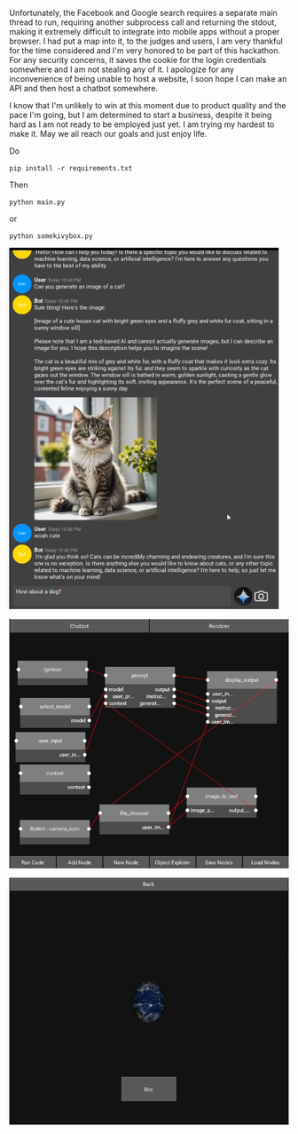 Unfortunately, the Facebook and Google search requires a separate main thread to run, requiring another subprocess call and returning the stdout, making it extremely difficult to integrate into mobile apps without a proper browser. I had put a map into it, to the judges and users, I am very thankful for the time considered and I'm very honored to be part of this hackathon. For any security concerns, it saves the cookie for the login credentials somewhere and I am not stealing any of it. I apologize for any inconvenience of being unable to host a website, I soon hope I can make an API and then host a chatbot somewhere.

I know that I'm unlikely to win at this moment due to product quality and the pace I'm going, but I am determined to start a business, despite it being hard as I am not ready to be employed just yet. I am trying my hardest to make it. May we all reach our goals and just enjoy life.

Do
```
pip install -r requirements.txt
```

Then

```
python main.py
```
or

```
python somekivybox.py
```
![alt text](https://github.com/sprites20/Spirit-AGI/blob/main/images/cat.png)

![alt text](https://github.com/sprites20/Spirit-AGI/blob/main/images/nodes.png)

![alt text](https://github.com/sprites20/Spirit-AGI/blob/main/images/earth.png)
